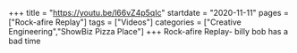 +++
title = "https://youtu.be/l66vZ4p5qIc"
startdate = "2020-11-11"
pages = ["Rock-afire Replay"]
tags = ["Videos"]
categories = ["Creative Engineering","ShowBiz Pizza Place"]
+++
Rock-afire Replay- billy bob has a bad time
